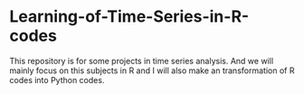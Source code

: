 # Learning-of-Time-Series-in-R-codes
This repository is for some projects in time series analysis. And we will mainly focus on this subjects in R and I will also make an transformation of R codes into Python codes.
